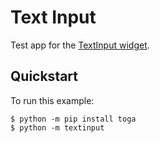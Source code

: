 # Text Input

Test app for the
[TextInput widget](https://toga.beeware.org/en/stable/reference/api/widgets/textinput.html).

## Quickstart

To run this example:

```
$ python -m pip install toga
$ python -m textinput
```
